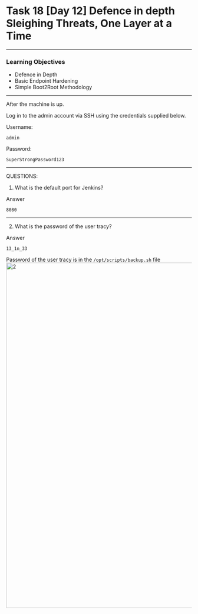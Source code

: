 # Task 18  [Day 12] Defence in depth Sleighing Threats, One Layer at a Time

---
### Learning Objectives

- Defence in Depth
- Basic Endpoint Hardening
- Simple Boot2Root Methodology

---

After the machine is up.

Log in to the admin account via SSH using the credentials supplied below. 

Username:	
```
admin
```
Password:	
```
SuperStrongPassword123
```

---
QUESTIONS:

1. What is the default port for Jenkins?

Answer
```
8080
```
---

2. What is the password of the user tracy?

Answer
```
13_1n_33
```

Password of the user tracy is in the ```/opt/scripts/backup.sh``` file
<img width="935" alt="2" src="https://github.com/Lynk4/Advent-of-Cyber-2023/assets/44930131/8eb4bb48-8958-4c97-840d-a86361ab84b6">


